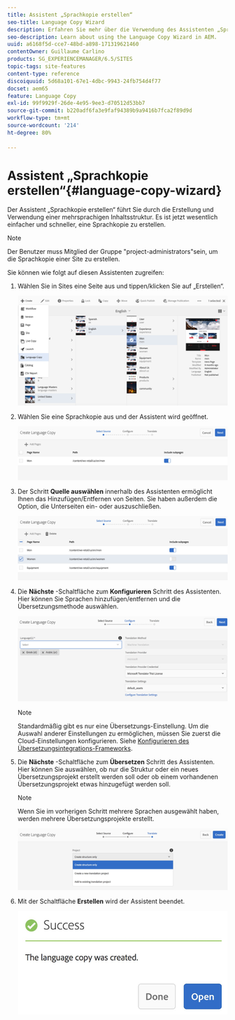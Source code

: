 ```yaml
---
title: Assistent „Sprachkopie erstellen“
seo-title: Language Copy Wizard
description: Erfahren Sie mehr über die Verwendung des Assistenten „Sprachkopie erstellen“ in AEM.
seo-description: Learn about using the Language Copy Wizard in AEM.
uuid: a6168f5d-cce7-48bd-a898-171319621460
contentOwner: Guillaume Carlino
products: SG_EXPERIENCEMANAGER/6.5/SITES
topic-tags: site-features
content-type: reference
discoiquuid: 5d68a101-67e1-4dbc-9943-24fb754d4f77
docset: aem65
feature: Language Copy
exl-id: 99f9929f-26de-4e95-9ee3-d70512d53bb7
source-git-commit: b220adf6fa3e9faf94389b9a9416b7fca2f89d9d
workflow-type: tm+mt
source-wordcount: '214'
ht-degree: 80%

---
```


# Assistent „Sprachkopie erstellen“{#language-copy-wizard}

Der Assistent „Sprachkopie erstellen“ führt Sie durch die Erstellung und Verwendung einer mehrsprachigen Inhaltsstruktur. Es ist jetzt wesentlich einfacher und schneller, eine Sprachkopie zu erstellen.

>[!NOTE]
>
>Der Benutzer muss Mitglied der Gruppe &quot;project-administrators&quot;sein, um die Sprachkopie einer Site zu erstellen.

Sie können wie folgt auf diesen Assistenten zugreifen:

1. Wählen Sie in Sites eine Seite aus und tippen/klicken Sie auf „Erstellen“.

   ![chlimage_1-9](assets/chlimage_1-9.jpeg)

1. Wählen Sie eine Sprachkopie aus und der Assistent wird geöffnet.

   ![chlimage_1-10](assets/chlimage_1-10.jpeg)

1. Der Schritt **Quelle auswählen** innerhalb des Assistenten ermöglicht Ihnen das Hinzufügen/Entfernen von Seiten. Sie haben außerdem die Option, die Unterseiten ein- oder auszuschließen.

   ![chlimage_1-11](assets/chlimage_1-11.jpeg)

1. Die **Nächste** -Schaltfläche zum **Konfigurieren** Schritt des Assistenten. Hier können Sie Sprachen hinzufügen/entfernen und die Übersetzungsmethode auswählen.

   ![chlimage_1-12](assets/chlimage_1-12.jpeg)

   >[!NOTE]
   >
   >Standardmäßig gibt es nur eine Übersetzungs-Einstellung. Um die Auswahl anderer Einstellungen zu ermöglichen, müssen Sie zuerst die Cloud-Einstellungen konfigurieren. Siehe [Konfigurieren des Übersetzungsintegrations-Frameworks](/help/sites-administering/tc-tic.md).

1. Die **Nächste** -Schaltfläche zum **Übersetzen** Schritt des Assistenten. Hier können Sie auswählen, ob nur die Struktur oder ein neues Übersetzungsprojekt erstellt werden soll oder ob einem vorhandenen Übersetzungsprojekt etwas hinzugefügt werden soll.

   >[!NOTE]
   >
   >Wenn Sie im vorherigen Schritt mehrere Sprachen ausgewählt haben, werden mehrere Übersetzungsprojekte erstellt.

   ![chlimage_1-13](assets/chlimage_1-13.jpeg)

1. Mit der Schaltfläche **Erstellen** wird der Assistent beendet.

   ![chlimage_1-14](assets/chlimage_1-14.jpeg)
